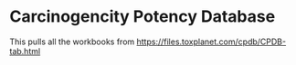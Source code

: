# Carcinogencity Potency Database
This pulls all the workbooks from https://files.toxplanet.com/cpdb/CPDB-tab.html

